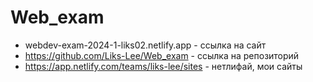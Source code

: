 # Web_exam
* webdev-exam-2024-1-liks02.netlify.app - ссылка на сайт
* https://github.com/Liks-Lee/Web_exam - ссылка на репозиторий
* https://app.netlify.com/teams/liks-lee/sites - нетлифай, мои сайты
